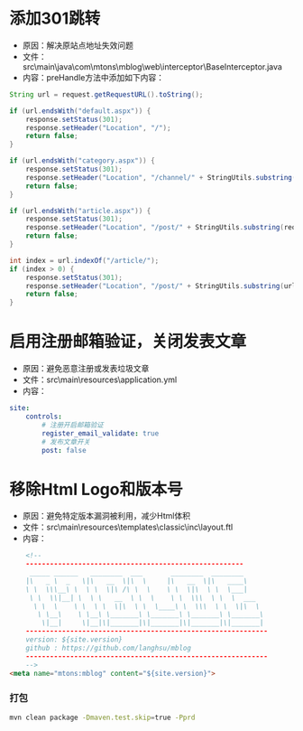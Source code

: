 # 添加301跳转
* 原因：解决原站点地址失效问题
* 文件：src\main\java\com\mtons\mblog\web\interceptor\BaseInterceptor.java
* 内容：preHandle方法中添加如下内容：

```Java
String url = request.getRequestURL().toString();

if (url.endsWith("default.aspx")) {
    response.setStatus(301);
    response.setHeader("Location", "/");
    return false;
}

if (url.endsWith("category.aspx")) {
    response.setStatus(301);
    response.setHeader("Location", "/channel/" + StringUtils.substring(request.getQueryString(),3));
    return false;
}

if (url.endsWith("article.aspx")) {
    response.setStatus(301);
    response.setHeader("Location", "/post/" + StringUtils.substring(request.getQueryString(),3));
    return false;
}

int index = url.indexOf("/article/");
if (index > 0) {
    response.setStatus(301);
    response.setHeader("Location", "/post/" + StringUtils.substring(url, index + 9, url.indexOf("/", index + 9)));
    return false;
}
```

# 启用注册邮箱验证，关闭发表文章
* 原因：避免恶意注册或发表垃圾文章
* 文件：src\main\resources\application.yml
* 内容：
```yml
site:
    controls:
        # 注册开启邮箱验证
        register_email_validate: true
        # 发布文章开关
        post: false
```

# 移除Html Logo和版本号
* 原因：避免特定版本漏洞被利用，减少Html体积
* 文件：src\main\resources\templates\classic\inc\layout.ftl
* 内容：
```html
    <!--
    ------------------------------------------------------
     _____ ______   ________  ___       ________  ________
    |\   _ \  _   \|\   __  \|\  \     |\   __  \|\   ____\
    \ \  \\\__\ \  \ \  \|\ /\ \  \    \ \  \|\  \ \  \___|
     \ \  \\|__| \  \ \   __  \ \  \    \ \  \\\  \ \  \  ___
      \ \  \    \ \  \ \  \|\  \ \  \____\ \  \\\  \ \  \|\  \
       \ \__\    \ \__\ \_______\ \_______\ \_______\ \_______\
        \|__|     \|__|\|_______|\|_______|\|_______|\|_______|
    ------------------------------------------------------------
    version: ${site.version}
    github : https://github.com/langhsu/mblog
    ------------------------------------------------------------
    -->
<meta name="mtons:mblog" content="${site.version}">
```

### 打包
```bash
mvn clean package -Dmaven.test.skip=true -Pprd
```
